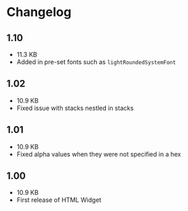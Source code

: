 # Changelog

## 1.10

* 11.3 KB
* Added in pre-set fonts such as `lightRoundedSystemFont`

## 1.02

* 10.9 KB
* Fixed issue with stacks nestled in stacks

## 1.01

* 10.9 KB
* Fixed alpha values when they were not specified in a hex

## 1.00

* 10.9 KB
* First release of HTML Widget
